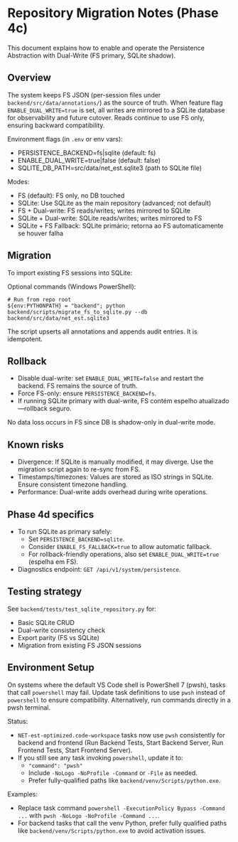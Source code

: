 # Repository Migration Notes (Phase 4c)

This document explains how to enable and operate the Persistence Abstraction with Dual-Write (FS primary, SQLite shadow).

## Overview

The system keeps FS JSON (per-session files under `backend/src/data/annotations/`) as the source of truth. When feature flag `ENABLE_DUAL_WRITE=true` is set, all writes are mirrored to a SQLite database for observability and future cutover. Reads continue to use FS only, ensuring backward compatibility.

Environment flags (in `.env` or env vars):
- PERSISTENCE_BACKEND=fs|sqlite (default: fs)
- ENABLE_DUAL_WRITE=true|false (default: false)
- SQLITE_DB_PATH=src/data/net_est.sqlite3 (path to SQLite file)

Modes:
- FS (default): FS only, no DB touched
- SQLite: Use SQLite as the main repository (advanced; not default)
- FS + Dual-write: FS reads/writes; writes mirrored to SQLite
 - SQLite + Dual-write: SQLite reads/writes; writes mirrored to FS
 - SQLite + FS Fallback: SQLite primário; retorna ao FS automaticamente se houver falha

## Migration

To import existing FS sessions into SQLite:

Optional commands (Windows PowerShell):
```
# Run from repo root
${env:PYTHONPATH} = "backend"; python backend/scripts/migrate_fs_to_sqlite.py --db backend/src/data/net_est.sqlite3
```

The script upserts all annotations and appends audit entries. It is idempotent.

## Rollback

- Disable dual-write: set `ENABLE_DUAL_WRITE=false` and restart the backend. FS remains the source of truth.
- Force FS-only: ensure `PERSISTENCE_BACKEND=fs`.
 - If running SQLite primary with dual-write, FS contém espelho atualizado—rollback seguro.

No data loss occurs in FS since DB is shadow-only in dual-write mode.

## Known risks

- Divergence: If SQLite is manually modified, it may diverge. Use the migration script again to re-sync from FS.
- Timestamps/timezones: Values are stored as ISO strings in SQLite. Ensure consistent timezone handling.
- Performance: Dual-write adds overhead during write operations.

## Phase 4d specifics

- To run SQLite as primary safely:
	- Set `PERSISTENCE_BACKEND=sqlite`.
	- Consider `ENABLE_FS_FALLBACK=true` to allow automatic fallback.
	- For rollback-friendly operations, also set `ENABLE_DUAL_WRITE=true` (espelha em FS).
- Diagnostics endpoint: `GET /api/v1/system/persistence`.

## Testing strategy

See `backend/tests/test_sqlite_repository.py` for:
- Basic SQLite CRUD
- Dual-write consistency check
- Export parity (FS vs SQLite)
- Migration from existing FS JSON sessions

## Environment Setup

On systems where the default VS Code shell is PowerShell 7 (pwsh), tasks that call `powershell` may fail. Update task definitions to use `pwsh` instead of `powershell` to ensure compatibility. Alternatively, run commands directly in a pwsh terminal.

Status:
- `NET-est-optimized.code-workspace` tasks now use `pwsh` consistently for backend and frontend (Run Backend Tests, Start Backend Server, Run Frontend Tests, Start Frontend Server).
- If you still see any task invoking `powershell`, update it to:
	- `"command": "pwsh"`
	- Include `-NoLogo -NoProfile -Command` or `-File` as needed.
	- Prefer fully-qualified paths like `backend/venv/Scripts/python.exe`.

Examples:
- Replace task command `powershell -ExecutionPolicy Bypass -Command ...` with `pwsh -NoLogo -NoProfile -Command ...`.
- For backend tasks that call the venv Python, prefer fully qualified paths like `backend/venv/Scripts/python.exe` to avoid activation issues.
